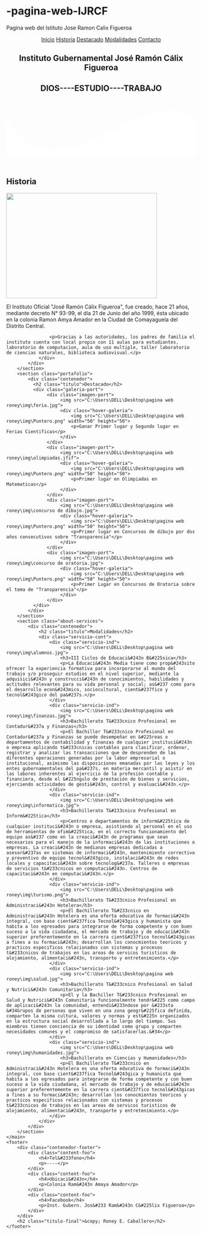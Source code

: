 # -pagina-web-IJRCF
Pagina web del Istituto Jose Ramon Calix Figueroa
<!DOCTYPE html>
<html lang="es">
<head>
	<meta charset="utf-8">
	<meta name="viewport" content="width=device-width, initial-scale=1.0">
	<meta http-equiv="X-UA-Compartible" content="ie=edge">
	<title>Instituto Gubernamental Jos&#233 Ram&#243n C&#225lix Figueroa</title>
	<link rel="shortcut icon" href="C:\Users\DELL\Desktop\pagina web roney\img\IJRCF 2.jpg" img/x-icon">
	<link rel="stylesheet" href="C:\Users\DELL\Documents\pagina web Roney\css\Untitled-1.css">
    <link href = "https://fonts.googleapis.com/css2? family = Open + Sans: wght @ 300 & display = swap" rel = "stylesheet">

</head>
<body>
	<header>
		<nav>
			<a href="#">Inicio</a>
			<a href="#">Historia</a>
			<a href="#">Destacado</a>
			<a href="#">Modalidades</a>
			<a href="#">Contacto</a>
		</nav>
		<section class="texto-header">
			<h1>Instituto Gubernamental Jos&#233 Ram&#243n C&#225lix Figueroa</h1>
			<h2>DIOS----ESTUDIO----TRABAJO</h2>
		</section>
		<div class="wave" style="height: 150px; overflow: hidden;" ><svg viewBox="0 0 500 150" preserveAspectRatio="none" style="height: 100%; width: 100%;"><path d="M0.00,49.98 C140.79,284.70 349.20,-49.98 500.00,49.98 L500.00,150.00 L0.00,150.00 Z" style="stroke: none; fill: #fff;"></path></svg></div>
	</header>
	<main>
		<section class="contenedor sobre-nosotros">
			<h2 class="titulo">Historia</h2>
			<div class="contenedor-sobre-nosotros">
				<img src="C:\Users\DELL\Desktop\pagina web roney\img\imagen2.jpg" width="400" height="280" class="imagen-about-us">
				<div class="contenido-textos">
					<p>El Instituto Oficial "Jos&#233 Ram&#243n C&#225lix Figueroa", fue creado, hace 21 a&#241os, mediante decreto N° 93-99, el d&#237a 21 de Junio del a&#241o 1999, &#233sta ubicado en la colonia Ramon Amya Amador en la Ciudad de Comayaguela del Distrito Central.</p>

					<p>Gracias a las autoridades, los padres de familia el instituto cuenta con local propio con 11 aulas para estudiantes, laboratorio de computacion, aula de uso multiple, taller laboratorio de ciencias naturales, biblioteca audiovisual.</p>
				</div>
			</div>
		</section>
		<section class="portafolio">
			<div class="contenedor">
			  <h2 class="titulo">Destacado</h2>
			  <div class="galeria-port">
			  	   <div class="imagen-port">
			  			<img src="C:\Users\DELL\Desktop\pagina web roney\img\feria.jpg">
			  			<div class="hover-galeria">
			  				<img src="C:\Users\DELL\Desktop\pagina web roney\img\Puntero.png" width="50" height="50">
			  				<p>Ganar Primer lugar y Segundo lugar en Ferias Cientificas</p>
			  			</div>
			  	   </div>
			  	   <div class="imagen-port">
			  			<img src="C:\Users\DELL\Desktop\pagina web roney\img\olimpiadas.jfif">
			  			<div class="hover-galeria">
			  				<img src="C:\Users\DELL\Desktop\pagina web roney\img\Puntero.png" width="50" height="50">
			  				<p>Primer lugar en Olimpiadas en Matematicas</p>
			  			</div>
			  	   </div>
			  	   <div class="imagen-port">
			  			<img src="C:\Users\DELL\Desktop\pagina web roney\img\concurso de dibujo.jpg">
			  			<div class="hover-galeria">
			  				<img src="C:\Users\DELL\Desktop\pagina web roney\img\Puntero.png" width="50" height="50">
			  				<p>Primer lugar en Concursos de dibujo por dos años consecutivos sobre "Transparencia"</p>
			  			</div>
			  	   </div>
			  	   <div class="imagen-port">
			  			<img src="C:\Users\DELL\Desktop\pagina web roney\img\concurso de oratoria.jpg">
			  			<div class="hover-galeria">
			  				<img src="C:\Users\DELL\Desktop\pagina web roney\img\Puntero.png" width="50" height="50">
			  				<p>Primer Lugar en Concursos de Oratoria sobre el tema de "Transparencia"</p>
			  			</div>
			  	   </div>
			  </div>
			</div>
		</section>
		<section class="about-services">
			<div class="contenedor">
				<h2 class="titulo">Modalidades</h2>
				<div class="servicio-cont">
					<div class="servicio-ind">
				        <img src="C:\Users\DELL\Desktop\pagina web roney\img\alumnos.jpg">
					    <h3>III Ciclos de Educaci&#243n B&#225sica</h3>
						<p>La Educaci&#243n Media tiene como prop&#243sito ofrecer la experiencia formativa para incorporarse al mundo del trabajo y/o proseguir estudios en el nivel superior, mediante la adquisici&#243n y construcci&#243n de conocimientos, habilidades y actitudes relevantes para su vida personal y social; as&#237 como para el desarrollo econ&#243mico, sociocultural, cient&#237fico y tecnol&#243gico del pa&#237s.</p>
				    </div>
					<div class="servicio-ind">
				        <img src="C:\Users\DELL\Desktop\pagina web roney\img\finanzas.jpg">
					    <h3>Bachillerato T&#233cnico Profesional en Contadur&#237a y Finanzas</h3>
						<p>El Bachiller T&#233cnico Profesional en Contadur&#237a y Finanzas se puede desempeñar en &#225reas o departamentos de contabilidad y finanzas de cualquier instituci&#243n o empresa aplicando t&#233cnicas contables para clasificar, ordenar, registrar y analizar las transacciones que de desprenden de las diferentes operaciones generadas por la labor empresarial o institucional, asimismo las disposiciones emanadas por las leyes y los entes gubernamentales del pa&#237s, en materia mercantil y asistir en las labores inherentes al ejercicio de la profesión contable y financiera, desde el &#225ngulo de prestación de bienes y servicios, ejerciendo actividades de gesti&#243n, control y evaluaci&#243n.</p>
				    </div>
				    <div class="servicio-ind">
				        <img src="C:\Users\DELL\Desktop\pagina web roney\img\informatica.jpg">
				        <h3>Bachillerato T&#233cnico Profesional en Inform&#225tica</h3>
	                    <p>Centros o departamentos de inform&#225tica de cualquier instituci&#243n o empresa, asistiendo al personal en el uso de herramientas de ofim&#225tica, en el correcto funcionamiento del equipo as&#237 como en la creaci&#243n de programas que sean necesarios para el manejo de la informaci&#243n de las instituciones o empresas. La creaci&#243n de medianas empresas dedicadas a asesor&#237as en sistemas de informaci&#243n, mantenimiento correctivo y preventivo de equipo tecnol&#243gico, instalaci&#243n de redes locales y capacitaci&#243n sobre tecnolog&#237a. Talleres o empresas de servicios t&#233cnicos en computaci&#243n. Centros de capacitaci&#243n en computaci&#243n.</p>
					</div>
					<div class="servicio-ind">
					    <img src="C:\Users\DELL\Desktop\pagina web roney\img\turismo.png">
					    <h3>Bachillerato T&#233cnico Profesional en Administraci&#243n Hotelera</h3>
					    <p>El Bachillerato T&#233cnico en Administraci&#243n Hotelera es una oferta educativa de formaci&#243n integral, con base cient&#237fica Tecnol&#243gica y humanista que habita a los egresados para integrarse de forma competente y con buen suceso a la vida ciudadana, el mercado de trabajo y de educaci&#243n superior preferentemente en la carrera cient&#237fico tecnol&#243gicas a fines a su formaci&#243n; desarrollan los conocmientos teoricos y practicos especificos relacionados con sistemas y procesos t&#233cnicos de trabajos en las areas de servicos turisticos de alojamiento, alimentaci&#243n, transporte y entretenimiento.</p>
					</div>
					<div class="servicio-ind">
						<img src="C:\Users\DELL\Desktop\pagina web roney\img\salud.jpg">
						<h3>Bachillerato T&#233cnico Profesional en Salud y Nutrici&#243n Comunitaria</h3>
						<p>El y la Bachiller T&#233cnico Profesional en Salud y Nutrici&#243n Comunitaria funcionalmente tendr&#225 como campo de aplicaci&#243n la comunidad, entendi&#233ndose por &#233sta &#34Grupos de personas que viven en una zona geogr&#225fica definida, comparten la misma cultura, valores y normas y est&#225n organizados en la estructura social desarrollada a lo largo del tiempo. Sus miembros tienen conciencia de su identidad como grupo y comparten necesidades comunes y el compromiso de satisfacerlas.&#34</p>
					</div>
					<div class="servicio-ind">
						<img src="C:\Users\DELL\Desktop\pagina web roney\img\humanidades.jpg">
						<h3>Bachillerato en Ciencias y Humanidades</h3>
						<p>El Bachillerato T&#233cnico en Administraci&#243n Hotelera es una oferta educativa de formaci&#243n integral, con base cient&#237fica Tecnol&#243gica y humanista que habita a los egresados para integrarse de forma competente y con buen suceso a la vida ciudadana, el mercado de trabajo y de educaci&#243n superior preferentemente en la carrera cient&#237fico tecnol&#243gicas a fines a su formaci&#243n; desarrollan los conocmientos teoricos y practicos especificos relacionados con sistemas y procesos t&#233cnicos de trabajos en las areas de servicos turisticos de alojamiento, alimentaci&#243n, transporte y entretenimiento.</p>
					</div>		
				</div>
			</div>
		</section>
	</main>
	<footer>
		<div class="contenedor-footer">
			<div class="content-foo">
				<h4>Tel&#233fono</h4>
				<p>----</p>
			</div>
			<div class="content-foo">
				<h4>Ubicaci&#243n</h4>
				<p>Colonia Ram&#243n Amaya Amador</p>
			</div>
			<div class="content-foo">
				<h4>Facebook</h4>
				<p>Inst. Gubern. Jos&#233 Ram&#243n C&#225lix Figueroa</p>
			</div>
		</div>
		<h2 class="titulo-final">&copy; Roney E. Caballero</h2>
	</footer>
</body>
</html>
